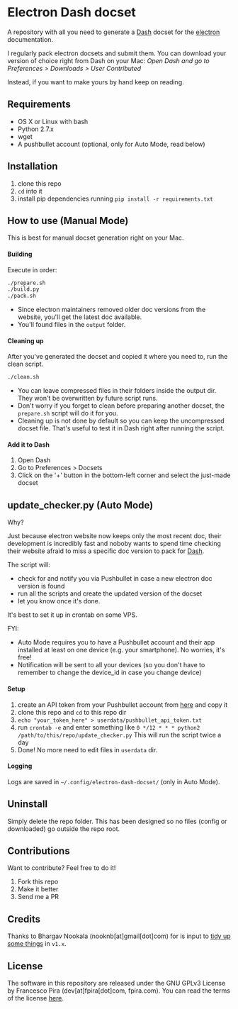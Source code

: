 # Electron Dash docset

A repository with all you need to generate a [Dash](https://kapeli.com/dash) docset for the [electron](http://electron.atom.io) documentation.

I regularly pack electron docsets and submit them. You can download your version of choice right from Dash on your Mac: *Open Dash and go to Preferences > Downloads > User Contributed*

Instead, if you want to make yours by hand keep on reading.

## Requirements

- OS X or Linux with bash
- Python 2.7.x
- wget
- A pushbullet account (optional, only for Auto Mode, read below)

## Installation

1. clone this repo
2. `cd` into it
3. install pip dependencies running `pip install -r requirements.txt`

## How to use (Manual Mode)

This is best for manual docset generation right on your Mac.

#### Building

Execute in order:

```sh
./prepare.sh
./build.py
./pack.sh
```

- Since electron maintainers removed older doc versions from the website, you'll get the latest doc available.
- You'll found files in the `output` folder.

#### Cleaning up

After you've generated the docset and copied it where you need to, run the clean script.

```sh
./clean.sh
```

- You can leave compressed files in their folders inside the output dir. They won't be overwritten by future script runs.
- Don't worry if you forget to clean before preparing another docset, the `prepare.sh` script will do it for you.
- Cleaning up is not done by default so you can keep the uncompressed docset file. That's useful to test it in Dash right after running the script.

#### Add it to Dash

1. Open Dash
2. Go to Preferences > Docsets
3. Click on the '+' button in the bottom-left corner and select the just-made docset

## update_checker.py (Auto Mode)

Why?

Just because electron website now keeps only the most recent doc, their development is incredibly fast and noboby wants to spend time checking their website afraid to miss a specific doc version to pack for [Dash](https://kapeli.com/dash).

The script will:

- check for and notify you via Pushbullet in case a new electron doc version is found
- run all the scripts and create the updated version of the docset
- let you know once it's done.

It's best to set it up in crontab on some VPS.

FYI:

- Auto Mode requires you to have a Pushbullet account and their app installed at least on one device (e.g. your smartphone). No worries, it's free!
- Notification will be sent to all your devices (so you don't have to remember to change the device_id in case you change device)

#### Setup

1. create an API token from your Pushbullet account from [here](https://www.pushbullet.com/#settings/account) and copy it
2. clone this repo and `cd` to this repo dir
3. `echo "your_token_here" > userdata/pushbullet_api_token.txt`
4. run `crontab -e` and enter something like `0 */12 * * * python2 /path/to/this/repo/update_checker.py` This will run the script twice a day
5. Done! No more need to edit files in `userdata` dir.

#### Logging

Logs are saved in `~/.config/electron-dash-docset/` (only in Auto Mode).

## Uninstall

Simply delete the repo folder. This has been designed so no files (config or downloaded) go outside the repo root.

## Contributions

Want to contribute? Feel free to do it!

1. Fork this repo
2. Make it better
3. Send me a PR

## Credits

Thanks to Bhargav Nookala (nooknb[at]gmail[dot]com) for is input to [tidy up some things](https://github.com/bnookala/electron-dash-docset/commit/6c1ba6b95ca3d04010ea4db46451113c397c88c3) in `v1.x`.

## License

The software in this repository are released under the GNU GPLv3 License by Francesco Pira (dev[at]fpira[dot]com, fpira.com). You can read the terms of the license [here](http://www.gnu.org/licenses/gpl-3.0.html).
